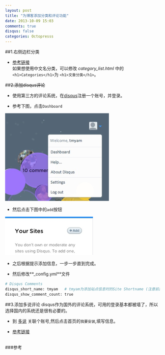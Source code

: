 ```yaml
---
layout: post
title: "为博客添加分类和评论功能"
date: 2013-10-09 15:03
comments: true
disqus: false
categories: Octopresss
---
```

##1.右侧边栏分类
* [参考链接](http://codemacro.com/2012/07/18/add-category-list-to-octopress/)  
如果想使用中文名分类，可以修改 *category_list.html* 中的`<h1>Categories</h1>`为
  `<h1>文章分类</h1>`。
<!-- more -->

##~~2.添加disqus评论~~
* 使用第三方的评论系统，在[disqus](http://www.disqus.com)注册一个账号，并登录。

* 参考下图，点击`Dashboard`  
 
![temp](/images/2013/10/09/comment_dashboard.png)

* 然后点击下图中的`add`按钮  

![temp](/images/2013/10/09/comment_add.png)

* 之后根据提示添加信息，一步一步直到完成。

* 然后修改**_config.yml**文件

``` sh
# Disqus Comments 
disqus_short_name: tmyam   # tmyam为添加站点信息时的Site Shortname (注意前面必须有空格)
disqus_show_comment_count: true
```

##3.添加多说评论
disqus作为国外的评论系统，可用的登录基本都被墙了，所以选择国内的系统还是很有必要的。  

* 到 [多说](http://duoshuo.com) 关联个账号,然后点击首页的`我要安装`,填写信息。

* [参考链接](http://havee.me/internet/2013-02/add-duoshuo-commemt-system-into-octopress.html) 

<br/>
###参考  
<http://www.cnblogs.com/oec2003/archive/2013/05/31/3109577.html>